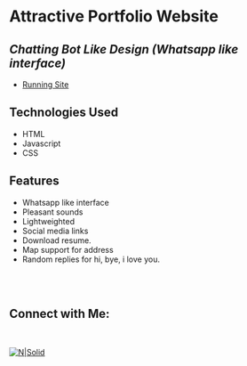 # Attractive Portfolio Website
## _Chatting Bot Like Design (Whatsapp like interface)_


- [Running Site](https://yeremia15.github.io/yeremiaPortofolio/)

## Technologies Used

- HTML
- Javascript
- CSS

## Features

- Whatsapp like interface
- Pleasant sounds
- Lightweighted
- Social media links
- Download resume.
- Map support for address
- Random replies for hi, bye, i love you.

<br><br>

## Connect with Me: 

<br>

[![N|Solid](images/linkedin.svg)](https://www.linkedin.com/in/yeremia-yosia/)


<br>
